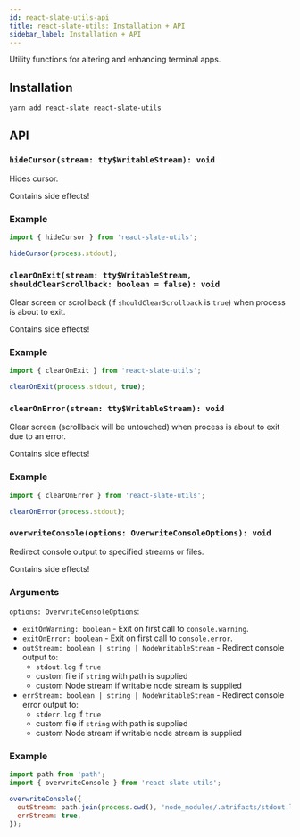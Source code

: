 ```yaml
---
id: react-slate-utils-api
title: react-slate-utils: Installation + API
sidebar_label: Installation + API
---
```


Utility functions for altering and enhancing terminal apps.

## Installation

```bash
yarn add react-slate react-slate-utils
```

## API

### `hideCursor(stream: tty$WritableStream): void`

Hides cursor.

Contains side effects!

### Example

```js
import { hideCursor } from 'react-slate-utils';

hideCursor(process.stdout);
```

### `clearOnExit(stream: tty$WritableStream, shouldClearScrollback: boolean = false): void`

Clear screen or scrollback (if `shouldClearScrollback` is `true`) when process is about to exit.

Contains side effects!

### Example

```js
import { clearOnExit } from 'react-slate-utils';

clearOnExit(process.stdout, true);
```

### `clearOnError(stream: tty$WritableStream): void`

Clear screen (scrollback will be untouched) when process is about to exit due to an error.

Contains side effects!

### Example

```js
import { clearOnError } from 'react-slate-utils';

clearOnError(process.stdout);
```

### `overwriteConsole(options: OverwriteConsoleOptions): void`

Redirect console output to specified streams or files.

Contains side effects!

### Arguments

`options: OverwriteConsoleOptions`:

* `exitOnWarning: boolean` - Exit on first call to `console.warning`.
* `exitOnError: boolean` - Exit on first call to `console.error`.
* `outStream: boolean | string | NodeWritableStream` - Redirect console output to:
  * `stdout.log` if `true`
  * custom file if `string` with path is supplied
  * custom Node stream if writable node stream is supplied
* `errStream: boolean | string | NodeWritableStream` - Redirect console error output to:
  * `stderr.log` if `true`
  * custom file if `string` with path is supplied
  * custom Node stream if writable node stream is supplied

### Example

```js
import path from 'path';
import { overwriteConsole } from 'react-slate-utils';

overwriteConsole({
  outStream: path.join(process.cwd(), 'node_modules/.atrifacts/stdout.log'),
  errStream: true,
});
```
